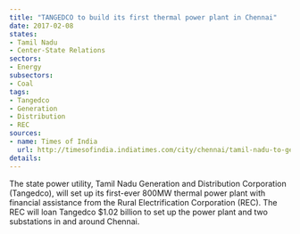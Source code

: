 ```yaml
---
title: "TANGEDCO to build its first thermal power plant in Chennai"
date: 2017-02-08
states:
- Tamil Nadu
- Center-State Relations
sectors:
- Energy
subsectors:
- Coal
tags:
- Tangedco
- Generation
- Distribution
- REC
sources:
- name: Times of India
  url: http://timesofindia.indiatimes.com/city/chennai/tamil-nadu-to-get-1st-800mw-thermal-plant/articleshow/56902981.cms
details:
---
```


The state power utility, Tamil Nadu Generation and Distribution Corporation (Tangedco), will set up its first-ever 800MW thermal power plant with financial assistance from the Rural Electrification Corporation (REC). The REC will loan Tangedco $1.02 billion to set up the power plant and two substations in and around Chennai.
